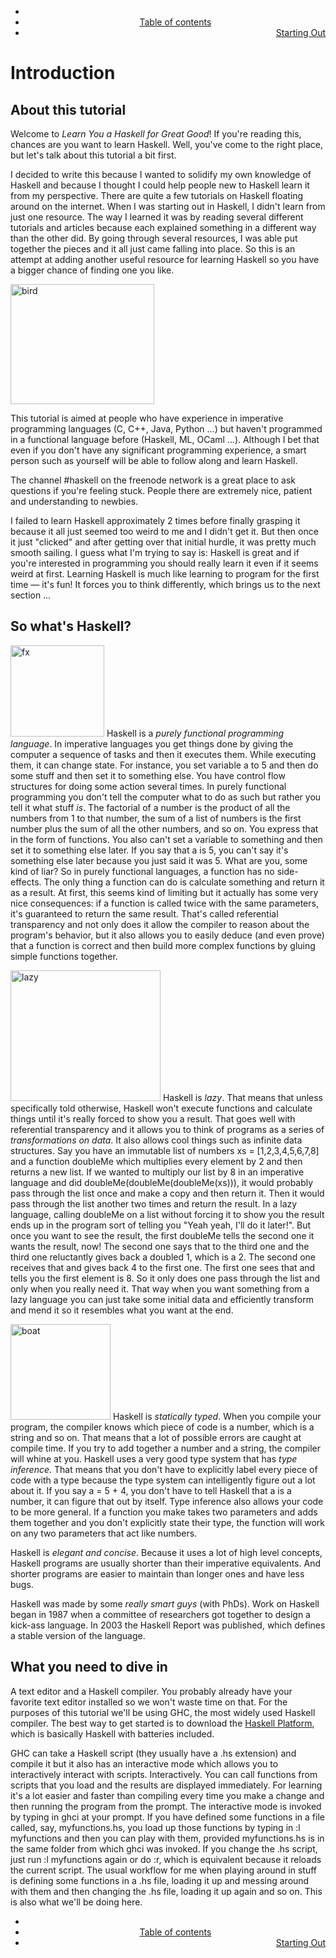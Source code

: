 <body class="introcontent">
<div class="bgwrapper">
    <div id="content">
                <div class="footdiv" style="margin-bottom:25px;">
                <ul>
                    <li style="text-align:left">
                                            </li>
                    <li style="text-align:center">
                        <a href="../chapters/index.html">Table of contents</a>
                    </li>
                    <li style="text-align:right">
                                                        <a href="../starting-out/index.html" class="nxtlink">Starting Out</a>
                                            </li>
                </ul>
            </div>
        <h1>Introduction</h1> 
<a name="about-this-tutorial"></a>
<h2>About this tutorial</h2>
<p>
Welcome to <em>Learn You a Haskell for Great Good</em>! 
If you're reading this, chances are you want to learn Haskell. Well, you've come to the right place, but let's talk about this tutorial a bit first.  
</p>
<p>
I decided to write this because I wanted to solidify my own knowledge of Haskell and because I thought I could help people new to Haskell learn it from my perspective. There are quite a few tutorials on Haskell floating around on the internet. When I was starting out in Haskell, I didn't learn from just one resource. The way I learned it was by reading several different tutorials and articles because each explained something in a different way than the other did. By going through several resources, I was able put together the pieces and it all just came falling into place. So this is an attempt at adding another useful resource for learning Haskell so you have a bigger chance of finding one you like.
</p>
<img src="http://s3.amazonaws.com/lyah/bird.png" alt="bird" class="left" width="230" height="192">
<p>
This tutorial is aimed at people who have experience in imperative programming languages (C, C++, Java, Python &hellip;) but haven't programmed in a functional language before (Haskell, ML, OCaml &hellip;). Although I bet that even if you don't have any significant programming experience, a smart person such as yourself will be able to follow along and learn Haskell.
</p>
<p>
The channel #haskell on the freenode network is a great place to ask questions if you're feeling stuck. People there are extremely nice, patient and understanding to newbies.
</p>
<p>
I failed to learn Haskell approximately 2 times before finally grasping it because it all just seemed too weird to me and I didn't get it. But then once it just "clicked" and after getting over that initial hurdle, it was pretty much smooth sailing. I guess what I'm trying to say is: Haskell is great and if you're interested in programming you should really learn it even if it seems weird at first. Learning Haskell is much like learning to program for the first time &mdash; it's fun! It forces you to think differently, which brings us to the next section &hellip;
</p>

<a name="so-whats-haskell"></a><h2>So what's Haskell?</h2>
<p>
<img src="http://s3.amazonaws.com/lyah/fx.png" alt="fx" class="right" width="150" height="146">
Haskell is a <em>purely functional programming language</em>.
In imperative languages you get things done by giving the computer a sequence of tasks and then it executes them. While executing them, it can change state. For instance, you set variable <span class="fixed">a</span> to 5 and then do some stuff and then set it to something else. You have control flow structures for doing some action several times. In purely functional programming you don't tell the computer what to do as such but rather you tell it what stuff <i>is</i>. The factorial of a number is the product of all the numbers from 1 to that number, the sum of a list of numbers is the first number plus the sum of all the other numbers, and so on. You express that in the form of functions. You also can't set a variable to something and then set it to something else later. If you say that <span class="fixed">a</span> is 5, you can't say it's something else later because you just said it was 5. What are you, some kind of liar? So in purely functional languages, a function has no side-effects. The only thing a function can do is calculate something and return it as a result. At first, this seems kind of limiting but it actually has some very nice consequences: if a function is called twice with the same parameters, it's guaranteed to return the same result. That's called referential transparency and not only does it allow the compiler to reason about the program's behavior, but it also allows you to easily deduce (and even prove) that a function is correct and then build more complex functions by gluing simple functions together.
</p>
<p>
<img src="http://s3.amazonaws.com/lyah/lazy.png" class="right" alt="lazy" width="240" height="209">
Haskell is <em>lazy</em>. That means that unless specifically told otherwise, Haskell won't execute functions and calculate things until it's really forced to show you a result. That goes well with referential transparency and it allows you to think of programs as a series of <em>transformations on data</em>. It also allows cool things such as infinite data structures. Say you have an immutable list of numbers <span class="fixed">xs = [1,2,3,4,5,6,7,8]</span> and a function <span class="fixed">doubleMe</span> which multiplies every element by 2 and then returns a new list. If we wanted to multiply our list by 8 in an imperative language and did <span class="fixed">doubleMe(doubleMe(doubleMe(xs)))</span>, it would probably pass through the list once and make a copy and then return it. Then it would pass through the list another two times and return the result. In a lazy language, calling <span class="fixed">doubleMe</span> on a list without forcing it to show you the result ends up in the program sort of telling you "Yeah yeah, I'll do it later!". But once you want to see the result, the first <span class="fixed">doubleMe</span> tells the second one it wants the result, now! The second one says that to the third one and the third one reluctantly gives back a doubled 1, which is a 2. The second one receives that and gives back 4 to the first one. The first one sees that and tells you the first element is 8. So it only does one pass through the list and only when you really need it. That way when you want something from a lazy language you can just take some initial data and efficiently transform and mend it so it resembles what you want at the end.
</p>
<p>
<img src="http://s3.amazonaws.com/lyah/boat.png" class="right" alt="boat" width="160" height="153">
Haskell is <em>statically typed</em>. When you compile your program, the compiler knows which piece of code is a number, which is a string and so on. That means that a lot of possible errors are caught at compile time. If you try to add together a number and a string, the compiler will whine at you. Haskell uses a very good type system that has <em>type inference</em>. That means that you don't have to explicitly label every piece of code with a type because the type system can intelligently figure out a lot about it. If you say <span class="fixed">a = 5 + 4</span>, you don't have to tell Haskell that <span class="fixed">a</span> is a number, it can figure that out by itself. Type inference also allows your code to be more general. If a function you make takes two parameters and adds them together and you don't explicitly state their type, the function will work on any two parameters that act like numbers.
</p>
<p>
Haskell is <em>elegant and concise</em>. Because it uses a lot of high level concepts, Haskell programs are usually shorter than their imperative equivalents. And shorter programs are easier to maintain than longer ones and have less bugs.
</p>
<p>
    Haskell was made by some <em>really smart guys</em> (with PhDs). Work on Haskell began in 1987 when a committee of researchers got together to design a kick-ass language. In 2003 the Haskell Report was published, which defines a stable version of the language.
</p>
<a name="what-you-need"></a><h2>What you need to dive in</h2>
<p>
A text editor and a Haskell compiler. You probably already have your favorite text editor installed so we won't waste time on that. For the purposes of this tutorial we'll be using GHC, the most widely used Haskell compiler. The best way to get started is to download the <a href="http://hackage.haskell.org/platform/">Haskell Platform</a>, which is basically Haskell with batteries included.
</p>
<p>
GHC can take a Haskell script (they usually have a .hs extension) and compile it but it also has an interactive mode which allows you to interactively interact with scripts. Interactively. You can call functions from scripts that you load and the results are displayed immediately. For learning it's a lot easier and faster than compiling every time you make a change and then running the program from the prompt. The interactive mode is invoked by typing in <span class="fixed">ghci</span> at your prompt. If you have defined some functions in a file called, say, <span class="fixed">myfunctions.hs</span>, you load up those functions by typing in <span class="fixed">:l myfunctions</span> and then you can play with them, provided <span class="fixed">myfunctions.hs</span> is in the same folder from which <span class="fixed">ghci</span> was invoked. If you change the .hs script, just run <span class="fixed">:l myfunctions</span> again or do <span class="fixed">:r</span>, which is equivalent because it reloads the current script. The usual workflow for me when playing around in stuff is defining some functions in a .hs file, loading it up and messing around with them and then changing the .hs file, loading it up again and so on. This is also what we'll be doing here.
</p>
                <div class="footdiv">
                <ul>
                    <li style="text-align:left">
                                            </li>
                    <li style="text-align:center">
                        <a href="../chapters/index.html">Table of contents</a>
                    </li>
                    <li style="text-align:right">
                                                        <a href="../starting-out/index.html" class="nxtlink">Starting Out</a>
                                            </li>
                </ul>
            </div>
        </div>
   
